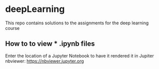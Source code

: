# deepLearning
This repo contains solutions to the assignments for the deep learning course

## How to to view * .ipynb files

Enter the location of a Jupyter Notebook to have it rendered it in Jupiter nbviewer: https://nbviewer.jupyter.org
